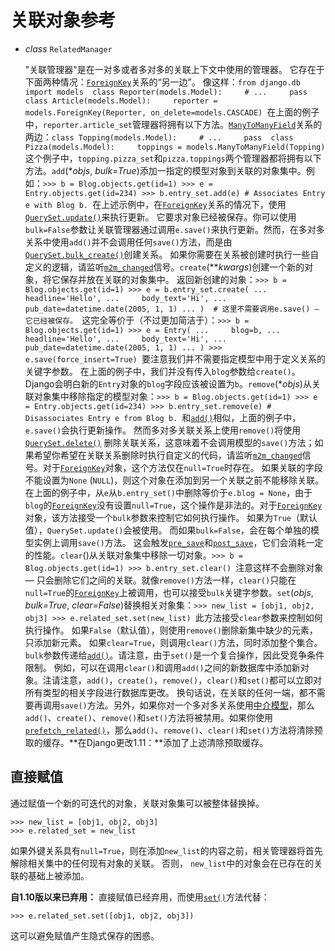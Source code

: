 # 关联对象参考

- *class* `RelatedManager`

  "关联管理器"是在一对多或者多对多的关联上下文中使用的管理器。 它存在于下面两种情况：[`ForeignKey`](https://yiyibooks.cn/__trs__/xx/Django_1.11.6/ref/models/fields.html#django.db.models.ForeignKey)关系的“另一边”。 像这样：`from django.db import models  class Reporter(models.Model):     # ...     pass  class Article(models.Model):     reporter = models.ForeignKey(Reporter, on_delete=models.CASCADE) `在上面的例子中，`reporter.article_set`管理器将拥有以下方法。[`ManyToManyField`](https://yiyibooks.cn/__trs__/xx/Django_1.11.6/ref/models/fields.html#django.db.models.ManyToManyField)关系的两边：`class Topping(models.Model):     # ...     pass  class Pizza(models.Model):     toppings = models.ManyToManyField(Topping) `这个例子中，`topping.pizza_set`和`pizza.toppings`两个管理器都将拥有以下方法。`add`(**objs*, *bulk=True*)添加一指定的模型对象到关联的对象集中。例如：`>>> b = Blog.objects.get(id=1) >>> e = Entry.objects.get(id=234) >>> b.entry_set.add(e) # Associates Entry e with Blog b. `在上述示例中，在[`ForeignKey`](https://yiyibooks.cn/__trs__/xx/Django_1.11.6/ref/models/fields.html#django.db.models.ForeignKey)关系的情况下，使用[`QuerySet.update()`](https://yiyibooks.cn/__trs__/xx/Django_1.11.6/ref/models/querysets.html#django.db.models.query.QuerySet.update)来执行更新。 它要求对象已经被保存。你可以使用`bulk=False`参数让关联管理器通过调用`e.save()`来执行更新。然而，在多对多关系中使用`add()`并不会调用任何`save()`方法，而是由[`QuerySet.bulk_create()`](https://yiyibooks.cn/__trs__/xx/Django_1.11.6/ref/models/querysets.html#django.db.models.query.QuerySet.bulk_create)创建关系。 如果你需要在关系被创建时执行一些自定义的逻辑，请监听[`m2m_changed`](https://yiyibooks.cn/__trs__/xx/Django_1.11.6/ref/signals.html#django.db.models.signals.m2m_changed)信号。`create`(***kwargs*)创建一个新的对象，将它保存并放在关联的对象集中。 返回新创建的对象：`>>> b = Blog.objects.get(id=1) >>> e = b.entry_set.create( ...     headline='Hello', ...     body_text='Hi', ...     pub_date=datetime.date(2005, 1, 1) ... )  # 这里不需要调用e.save() — 它已经被保存。 `这完全等价于（不过更加简洁于）：`>>> b = Blog.objects.get(id=1) >>> e = Entry( ...     blog=b, ...     headline='Hello', ...     body_text='Hi', ...     pub_date=datetime.date(2005, 1, 1) ... ) >>> e.save(force_insert=True) `要注意我们并不需要指定模型中用于定义关系的关键字参数。 在上面的例子中，我们并没有传入`blog`参数给`create()`。 Django会明白新的`Entry`对象的`blog`字段应该被设置为`b`。`remove`(**objs*)从关联对象集中移除指定的模型对象：`>>> b = Blog.objects.get(id=1) >>> e = Entry.objects.get(id=234) >>> b.entry_set.remove(e) # Disassociates Entry e from Blog b. `和[`add()`](https://yiyibooks.cn/__trs__/xx/Django_1.11.6/ref/models/relations.html#django.db.models.fields.related.RelatedManager.add)相似，上面的例子中，`e.save()`会执行更新操作。 然而多对多关联关系上使用`remove()`将使用[`QuerySet.delete()`](https://yiyibooks.cn/__trs__/xx/Django_1.11.6/ref/models/querysets.html#django.db.models.query.QuerySet.delete) 删除关联关系，这意味着不会调用模型的`save()`方法；如果希望你希望在关联关系删除时执行自定义的代码，请监听[`m2m_changed`](https://yiyibooks.cn/__trs__/xx/Django_1.11.6/ref/signals.html#django.db.models.signals.m2m_changed)信号。对于[`ForeignKey`](https://yiyibooks.cn/__trs__/xx/Django_1.11.6/ref/models/fields.html#django.db.models.ForeignKey)对象，这个方法仅在`null=True`时存在。 如果关联的字段不能设置为`None` (`NULL`)，则这个对象在添加到另一个关联之前不能移除关联。 在上面的例子中，从`e`从`b.entry_set()`中删除等价于`e.blog = None`，由于`blog`的[`ForeignKey`](https://yiyibooks.cn/__trs__/xx/Django_1.11.6/ref/models/fields.html#django.db.models.ForeignKey)没有设置`null=True`，这个操作是非法的。对于[`ForeignKey`](https://yiyibooks.cn/__trs__/xx/Django_1.11.6/ref/models/fields.html#django.db.models.ForeignKey)对象，该方法接受一个`bulk`参数来控制它如何执行操作。 如果为`True`（默认值），`QuerySet.update()`会被使用。 而如果`bulk=False`，会在每个单独的模型实例上调用`save()`方法。 这会触发[`pre_save`](https://yiyibooks.cn/__trs__/xx/Django_1.11.6/ref/signals.html#django.db.models.signals.pre_save)和[`post_save`](https://yiyibooks.cn/__trs__/xx/Django_1.11.6/ref/signals.html#django.db.models.signals.post_save)，它们会消耗一定的性能。`clear`()从关联对象集中移除一切对象。`>>> b = Blog.objects.get(id=1) >>> b.entry_set.clear() `注意这样不会删除对象 — 只会删除它们之间的关联。就像`remove()`方法一样，`clear()`只能在`null=True`的[`ForeignKey`](https://yiyibooks.cn/__trs__/xx/Django_1.11.6/ref/models/fields.html#django.db.models.ForeignKey)上被调用，也可以接受`bulk`关键字参数。`set`(*objs*, *bulk=True*, *clear=False*)替换相关对象集：`>>> new_list = [obj1, obj2, obj3] >>> e.related_set.set(new_list) `此方法接受`clear`参数来控制如何执行操作。 如果`False`（默认值），则使用`remove()`删除新集中缺少的元素，只添加新元素。 如果`clear=True`，则调用`clear()`方法，同时添加整个集合。`bulk`参数传递给[`add()`](https://yiyibooks.cn/__trs__/xx/Django_1.11.6/ref/models/relations.html#django.db.models.fields.related.RelatedManager.add)。请注意，由于`set()`是一个复合操作，因此受竞争条件限制。 例如，可以在调用`clear()`和调用`add()`之间的新数据库中添加新对象。注请注意，`add()`，`create()`，`remove()`，`clear()`和`set()`都可以立即对所有类型的相关字段进行数据库更改。 换句话说，在关联的任何一端，都不需要再调用`save()`方法。另外，如果你对一个多对多关系使用[中介模型](https://yiyibooks.cn/__trs__/xx/Django_1.11.6/topics/db/models.html#intermediary-manytomany)，那么`add()`、`create()`、`remove()`和`set()`方法将被禁用。如果你使用[`prefetch_related()`](https://yiyibooks.cn/__trs__/xx/Django_1.11.6/ref/models/querysets.html#django.db.models.query.QuerySet.prefetch_related)，那么`add()`、`remove()`、`clear()`和`set()`方法将清除预取的缓存。**在Django更改1.11：**添加了上述清除预取缓存。



## 直接赋值

通过赋值一个新的可迭代的对象，关联对象集可以被整体替换掉。

```
>>> new_list = [obj1, obj2, obj3]
>>> e.related_set = new_list
```

如果外键关系具有`null=True`，则在添加`new_list`的内容之前，相关管理器将首先解除相关集中的任何现有对象的关联。 否则， `new_list`中的对象会在已存在的关联的基础上被添加。

**自1.10版以来已弃用：** 直接赋值已经弃用，而使用[`set()`](https://yiyibooks.cn/__trs__/xx/Django_1.11.6/ref/models/relations.html#django.db.models.fields.related.RelatedManager.set)方法代替：

```
>>> e.related_set.set([obj1, obj2, obj3])
```

这可以避免赋值产生隐式保存的困惑。